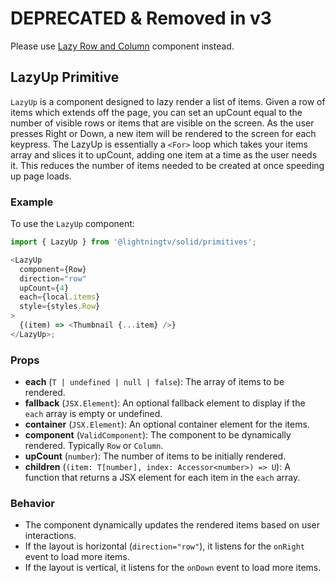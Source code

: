 # DEPRECATED & Removed in v3

Please use [Lazy Row and Column](/primitives/lazy.md) component instead.

## LazyUp Primitive

`LazyUp` is a component designed to lazy render a list of items. Given a row of items which extends off the page, you can set an upCount equal to the number of visible rows or items that are visible on the screen. As the user presses Right or Down, a new item will be rendered to the screen for each keypress. The LazyUp is essentially a `<For>` loop which takes your items array and slices it to upCount, adding one item at a time as the user needs it. This reduces the number of items needed to be created at once speeding up page loads.

### Example

To use the `LazyUp` component:

```javascript
import { LazyUp } from '@lightningtv/solid/primitives';

<LazyUp
  component={Row}
  direction="row"
  upCount={4}
  each={local.items}
  style={styles.Row}
>
  {(item) => <Thumbnail {...item} />}
</LazyUp>;
```

### Props

- **each** (`T | undefined | null | false`): The array of items to be rendered.
- **fallback** (`JSX.Element`): An optional fallback element to display if the `each` array is empty or undefined.
- **container** (`JSX.Element`): An optional container element for the items.
- **component** (`ValidComponent`): The component to be dynamically rendered. Typically `Row` or `Column`.
- **upCount** (`number`): The number of items to be initially rendered.
- **children** (`(item: T[number], index: Accessor<number>) => U`): A function that returns a JSX element for each item in the `each` array.

### Behavior

- The component dynamically updates the rendered items based on user interactions.
- If the layout is horizontal (`direction="row"`), it listens for the `onRight` event to load more items.
- If the layout is vertical, it listens for the `onDown` event to load more items.
